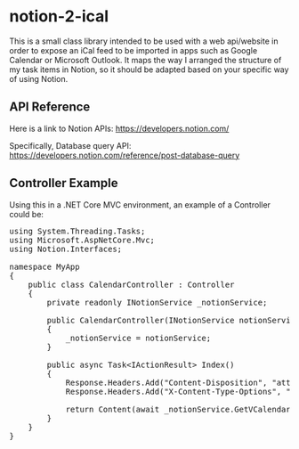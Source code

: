 # notion-2-ical
This is a small class library intended to be used with a web api/website in order to expose an iCal feed to be imported in apps such as Google Calendar or Microsoft Outlook.
It maps the way I arranged the structure of my task items in Notion, so it should be adapted based on your specific way of using Notion.

## API Reference
Here is a link to Notion APIs: https://developers.notion.com/

Specifically, Database query API: https://developers.notion.com/reference/post-database-query

## Controller Example
Using this in a .NET Core MVC environment, an example of a Controller could be:

<pre>
using System.Threading.Tasks;
using Microsoft.AspNetCore.Mvc;
using Notion.Interfaces;

namespace MyApp
{
    public class CalendarController : Controller
    {
        private readonly INotionService _notionService;

        public CalendarController(INotionService notionService)
        {
            _notionService = notionService;
        }

        public async Task&lt;IActionResult&gt; Index()
        {
            Response.Headers.Add("Content-Disposition", "attachment");
            Response.Headers.Add("X-Content-Type-Options", "nosniff");

            return Content(await _notionService.GetVCalendarData(), "text/calendar");
        }
    }
}
</pre>
